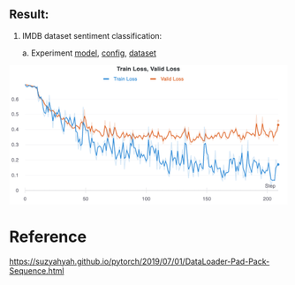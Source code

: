 
## Result:
1. IMDB dataset sentiment classification:

    a. Experiment [model](https://github.com/rizalespe/base_nlp_project/commit/7740398c94daf1d1f6e3c37f743f4a1d5917185d), [config](https://github.com/rizalespe/base_nlp_project/blob/master/config/config_imdb_1.json), [dataset](https://www.kaggle.com/lakshmi25npathi/imdb-dataset-of-50k-movie-reviews)

![alt text](https://github.com/rizalespe/base_nlp_project/blob/master/media/loss-value-imdb.png?raw=true)

# Reference
https://suzyahyah.github.io/pytorch/2019/07/01/DataLoader-Pad-Pack-Sequence.html

